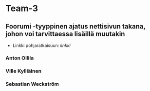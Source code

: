 # Team-3
 
## Foorumi -tyyppinen ajatus nettisivun takana, johon voi tarvittaessa lisäillä muutakin

- Linkki pohjaratkaisuun:
*linkki*


### Anton Ollila


### Ville Kylliäinen


### Sebastian Weckström

